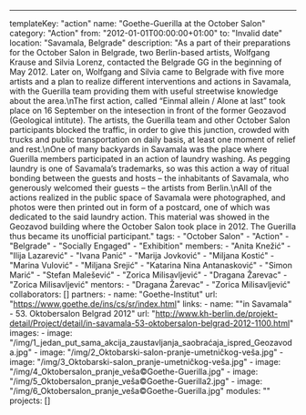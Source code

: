 ---
  templateKey: "action"
  name: "Goethe-Guerilla at the October Salon"
  category: "Action"
  from: "2012-01-01T00:00:00+01:00"
  to: "Invalid date"
  location: "Savamala, Belgrade"
  description: "As a part of their preparations for the October Salon in Belgrade, two Berlin-based artists, Wolfgang Krause and Silvia Lorenz, contacted the Belgrade GG in the beginning of May 2012. Later on, Wolfgang and Silvia came to Belgrade with five more artists and a plan to realize different interventions and actions in Savamala, with the Guerilla team providing them with useful streetwise knowledge about the area.\nThe first action, called “Einmal allein / Alone at lastˮ took place on 16 September on the intesection in front of the former Geozavod (Geological intitute). The artists, the Guerilla team and other October Salon participants blocked the traffic, in order to give this junction, crowded with trucks and public transportation on daily basis, at least one moment of relief and rest.\nOne of many backyards in Savamala was the place where Guerilla members participated in an action of laundry washing. As pegging laundry is one of Savamala’s trademarks, so was this action a way of ritual bonding between the guests and hosts – the inhabitants of Savamala, who generously welcomed their guests – the artists from Berlin.\nAll of the actions realized in the public space of Savamala were photographed, and photos were then printed out in form of a postcard, one of which was dedicated to the said laundry action. This material was showed in the Geozavod building where the October Salon took place in 2012. The Guerilla thus became its unofficial participant."
  tags: 
    - "October Salon"
    - "Action"
    - "Belgrade"
    - "Socially Engaged"
    - "Exhibition"
  members: 
    - "Anita Knežić"
    - "Ilija Lazarević"
    - "Ivana Panić"
    - "Marija Jovković"
    - "Miljana Kostić"
    - "Marina Vulović"
    - "Miljana Srejić"
    - "Katarina Nina Antanasković"
    - "Simon Marić"
    - "Stefan Malešević"
    - "Zorica Milisavljević"
    - "Dragana Žarevac"
    - "Zorica Milisavljević"
  mentors: 
    - "Dragana Žarevac"
    - "Zorica Milisavljević"
  collaborators: []
  partners: 
    - 
      name: "Goethe-Institut"
      url: "https://www.goethe.de/ins/cs/sr/index.html"
  links: 
    - 
      name: "\"in Savamala\" - 53. Oktobersalon Belgrad 2012"
      url: "http://www.kh-berlin.de/projekt-detail/Project/detail/in-savamala-53-oktobersalon-belgrad-2012-1100.html"
  images: 
    - 
      image: "/img/1_jedan_put_sama_akcija_zaustavljanja_saobraćaja_ispred_Geozavoda.jpg"
    - 
      image: "/img/2_Oktobarski-salon-pranje-umetničkog-veša.jpg"
    - 
      image: "/img/3_Oktobarski-salon_pranje-umetničkog-veša.jpg"
    - 
      image: "/img/4_Oktobersalon_pranje_veša©Goethe-Guerilla.jpg"
    - 
      image: "/img/5_Oktobersalon_pranje_veša©Goethe-Guerilla2.jpg"
    - 
      image: "/img/6_Oktobersalon_pranje_veša©Goethe-Guerilla.jpg"
  modules: ""
  projects: []
